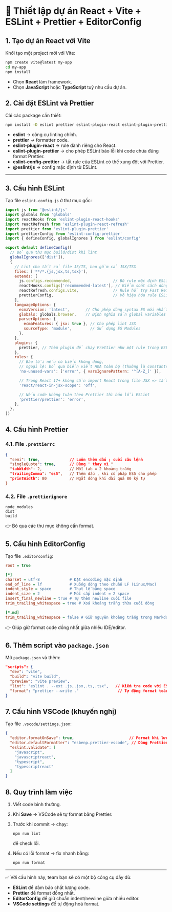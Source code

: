 # 📘 Thiết lập dự án React + Vite + ESLint + Prettier + EditorConfig

## 1. Tạo dự án React với Vite

Khởi tạo một project mới với Vite:

```bash
npm create vite@latest my-app
cd my-app
npm install
```

* Chọn **React** làm framework.
* Chọn **JavaScript** hoặc **TypeScript** tuỳ nhu cầu dự án.



## 2. Cài đặt ESLint và Prettier

Cài các package cần thiết:

```bash
npm install -D eslint prettier eslint-plugin-react eslint-plugin-prettier eslint-config-prettier @eslint/js
```

* **eslint** → công cụ linting chính.
* **prettier** → formatter code.
* **eslint-plugin-react** → rule dành riêng cho React.
* **eslint-plugin-prettier** → cho phép ESLint báo lỗi khi code chưa đúng format Prettier.
* **eslint-config-prettier** → tắt rule của ESLint có thể xung đột với Prettier.
* **@eslint/js** → config mặc định từ ESLint.

---

## 3. Cấu hình ESLint

Tạo file `eslint.config.js` ở thư mục gốc:

```js
import js from '@eslint/js'
import globals from 'globals'
import reactHooks from 'eslint-plugin-react-hooks'
import reactRefresh from 'eslint-plugin-react-refresh'
import prettier from 'eslint-plugin-prettier'
import prettierConfig from 'eslint-config-prettier'
import { defineConfig, globalIgnores } from 'eslint/config'

export default defineConfig([
  // Bỏ qua thư mục build/dist khi lint
  globalIgnores(['dist']),
  {
    // Lint cho tất cả file JS/TS, bao gồm cả JSX/TSX
    files: ['**/*.{js,jsx,ts,tsx}'],
    extends: [
      js.configs.recommended,                  // Bộ rule mặc định ESLint cho JavaScript
      reactHooks.configs['recommended-latest'], // Kiểm soát cách dùng React Hooks
      reactRefresh.configs.vite,               // Rule hỗ trợ Fast Refresh của Vite
      prettierConfig,                          // Vô hiệu hóa rule ESLint xung đột với Prettier
    ],
    languageOptions: {
      ecmaVersion: 'latest',       // Cho phép dùng syntax ES mới nhất
      globals: globals.browser,    // Định nghĩa sẵn global variables cho môi trường browser
      parserOptions: {
        ecmaFeatures: { jsx: true }, // Cho phép lint JSX
        sourceType: 'module',        // Sử dụng ES Modules
      },
    },
    plugins: {
      prettier, // Thêm plugin để chạy Prettier như một rule trong ESLint
    },
    rules: {
      // Báo lỗi nếu có biến không dùng,
      // ngoại lệ: bỏ qua biến viết HOA toàn bộ (thường là constants hoặc env variables)
      'no-unused-vars': ['error', { varsIgnorePattern: '^[A-Z_]' }],

      // Trong React 17+ không cần import React trong file JSX => tắt rule này
      'react/react-in-jsx-scope': 'off',

      // Nếu code không tuân theo Prettier thì báo lỗi ESLint
      'prettier/prettier': 'error',
    },
  },
])

```

## 4. Cấu hình Prettier

### 4.1. File `.prettierrc`

```json
{
  "semi": true,             // Luôn thêm dấu ; cuối câu lệnh
  "singleQuote": true,      // Dùng ' thay vì "
  "tabWidth": 2,            // Mỗi tab = 2 khoảng trắng
  "trailingComma": "es5",   // Thêm dấu , khi cú pháp ES5 cho phép
  "printWidth": 80          // Ngắt dòng khi dài quá 80 ký tự
}
```

### 4.2. File `.prettierignore`

```
node_modules
dist
build
```

👉 Bỏ qua các thư mục không cần format.

## 5. Cấu hình EditorConfig

Tạo file `.editorconfig`:

```ini
root = true

[*]
charset = utf-8             # Đặt encoding mặc định
end_of_line = lf            # Xuống dòng theo chuẩn LF (Linux/Mac)
indent_style = space        # Thụt lề bằng space
indent_size = 2             # Mỗi cấp indent = 2 space
insert_final_newline = true # Tự thêm newline cuối file
trim_trailing_whitespace = true # Xoá khoảng trắng thừa cuối dòng

[*.md]
trim_trailing_whitespace = false # Giữ nguyên khoảng trắng trong Markdown
```

👉 Giúp giữ format code đồng nhất giữa nhiều IDE/editor.

## 6. Thêm script vào `package.json`

Mở `package.json` và thêm:

```json
"scripts": {
  "dev": "vite",
  "build": "vite build",
  "preview": "vite preview",
  "lint": "eslint . --ext .js,.jsx,.ts,.tsx",   // Kiểm tra code với ESLint
  "format": "prettier --write ."                 // Tự động format toàn bộ code
}
```

## 7. Cấu hình VSCode (khuyến nghị)

Tạo file `.vscode/settings.json`:

```json
{
  "editor.formatOnSave": true,                        // Format khi lưu file
  "editor.defaultFormatter": "esbenp.prettier-vscode", // Dùng Prettier làm formatter mặc định
  "eslint.validate": [
    "javascript",
    "javascriptreact",
    "typescript",
    "typescriptreact"
  ]
}
```

## 8. Quy trình làm việc

1. Viết code bình thường.
2. Khi **Save** → VSCode sẽ tự format bằng Prettier.
3. Trước khi commit → chạy:

   ```bash
   npm run lint
   ```

   để check lỗi.
4. Nếu có lỗi format → fix nhanh bằng:

   ```bash
   npm run format
   ```

---

✅ Với cấu hình này, team bạn sẽ có một bộ công cụ đầy đủ:

* **ESLint** để đảm bảo chất lượng code.
* **Prettier** để format đồng nhất.
* **EditorConfig** để giữ chuẩn indent/newline giữa nhiều editor.
* **VSCode settings** để tự động hoá format.

